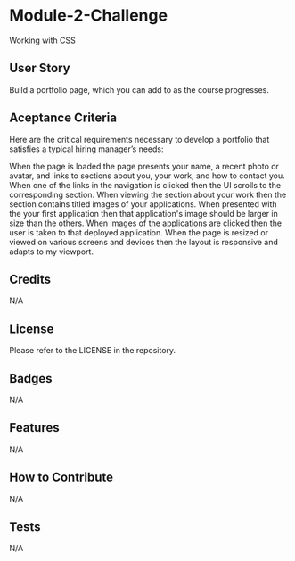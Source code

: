 # Module-2-Challenge
Working with CSS

## User Story

Build a portfolio page, which you can add to as the course progresses.

## Aceptance Criteria

Here are the critical requirements necessary to develop a portfolio that satisfies a typical hiring manager’s needs:

When the page is loaded the page presents your name, a recent photo or avatar, and links to sections about you, your work, and how to contact you.
When one of the links in the navigation is clicked then the UI scrolls to the corresponding section.
When viewing the section about your work then the section contains titled images of your applications.
When presented with the your first application then that application's image should be larger in size than the others.
When images of the applications are clicked then the user is taken to that deployed application.
When the page is resized or viewed on various screens and devices then the layout is responsive and adapts to my viewport.

## Credits
N/A

## License
Please refer to the LICENSE in the repository.

## Badges
N/A

## Features
N/A

## How to Contribute
N/A

## Tests
N/A